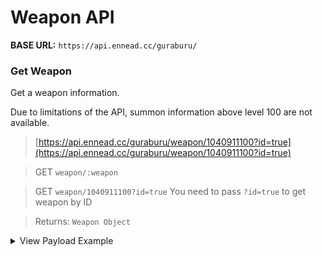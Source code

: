 # Weapon API

**BASE URL:** `https://api.ennead.cc/guraburu/`

### Get Weapon
Get a weapon information.

Due to limitations of the API, summon information above level 100 are not available.

> [https://api.ennead.cc/guraburu/weapon/1040911100?id=true](https://api.ennead.cc/guraburu/weapon/1040911100?id=true)

> GET `weapon/:weapon`

> GET `weapon/1040911100?id=true` You need to pass `?id=true` to get weapon by ID

> Returns: `Weapon Object`
<details>
<summary>View Payload Example</summary>

```json
{
  "id": 1040911100,
  "name": "Katana of Renunciation",
  "series": "[Dark Opus Weapons]",
  "maxLevel": 200,
  "rarity": "SS Rare",
  "hp": 269,
  "atk": 3915,
  "element": "Dark",
  "chargeAttack": {
    "name": "Apocalyptic Pain +",
    "description": "Massive dark DMG to a foe / Oblivion Crest to all allies / Additional effect based on the skill"
  },
  "skills": [
    {
      "name": "Mistfall's Majesty III",
      "description": "Big boost to dark allies' ATK and max HP"
    },
    {
      "name": "Guiding Revelation",
      "description": "A symbol of apocalyptic corruption. Empowered by a chosen pendulum."
    },
    {
      "name": "Guiding Gospel",
      "description": "A symbol of evolution's holy outcome. Empowered by a chosen pendulum or chain."
    }
  ]
}
```
</details>